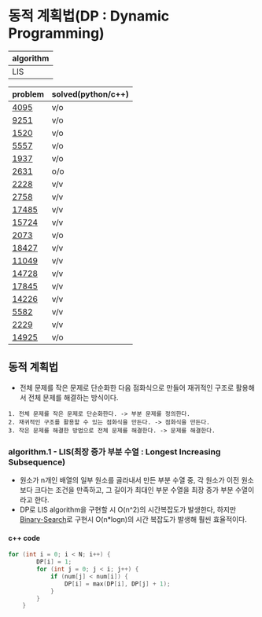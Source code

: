 # 동적 계획법(DP : Dynamic Programming)

|algorithm|
|---|
|LIS|

|problem|solved(python/c++)|
|---|---|
|[4095](https://www.acmicpc.net/problem/4095)|v/o|
|[9251](https://www.acmicpc.net/problem/9251)|v/o|
|[1520](https://www.acmicpc.net/problem/1520)|v/o|
|[5557](https://www.acmicpc.net/problem/5557)|v/o|
|[1937](https://www.acmicpc.net/problem/1937)|v/o|
|[2631](https://www.acmicpc.net/problem/2631)|o/o|
|[2228](https://www.acmicpc.net/problem/2228)|v/v|
|[2758](https://www.acmicpc.net/problem/2758)|v/v|
|[17485](https://www.acmicpc.net/problem/17485)|v/v|
|[15724](https://www.acmicpc.net/problem/15724)|v/v|
|[2073](https://www.acmicpc.net/problem/2073)|v/o|
|[18427](https://www.acmicpc.net/problem/18427)|v/v|
|[11049](https://www.acmicpc.net/problem/11049)|v/v|
|[14728](https://www.acmicpc.net/problem/14728)|v/v|
|[17845](https://www.acmicpc.net/problem/17845)|v/v|
|[14226](https://www.acmicpc.net/problem/14226)|v/v|
|[5582](https://www.acmicpc.net/problem/5582)|v/v|
|[2229](https://www.acmicpc.net/problem/2229)|v/v|
|[14925](https://www.acmicpc.net/problem/14925)|v/o|

## 동적 계획법

- 전체 문제를 작은 문제로 단순화한 다음 점화식으로 만들어 재귀적인 구조로 활용해서 전체 문제를 해결하는 방식이다.

~~~
1. 전체 문제를 작은 문제로 단순화한다. -> 부분 문제를 정의한다.
2. 재귀적인 구조를 활용할 수 있는 점화식을 만든다. -> 점화식을 만든다.
3. 작은 문제를 해결한 방법으로 전체 문제를 해결한다. -> 문제를 해결한다.
~~~

### algorithm.1 - LIS(최장 증가 부분 수열 : Longest Increasing Subsequence)

- 원소가 n개인 배열의 일부 원소를 골라내서 만든 부분 수열 중, 각 원소가 이전 원소보다 크다는 조건을 만족하고, 그 길이가 최대인 부분 수열을 최장 증가 부분 수열이라고 한다.
- DP로 LIS algorithm을 구현할 시 O(n^2)의 시간복잡도가 발생한다, 하지만 [Binary-Search](https://github.com/baewoojin514/algorithm/tree/master/Binary-Search)로 구현시 O(n*logn)의 시간 복잡도가 발생해 훨씬 효율적이다.

#### c++ code

```c
for (int i = 0; i < N; i++) {
        DP[i] = 1;
        for (int j = 0; j < i; j++) {
            if (num[j] < num[i]) {
                DP[i] = max(DP[i], DP[j] + 1);
            }
        }
    }
```
